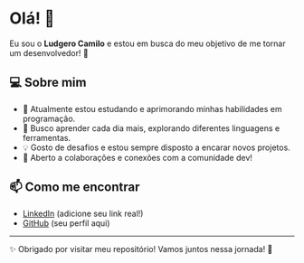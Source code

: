 # Olá! 👋

Eu sou o **Ludgero Camilo** e estou em busca do meu objetivo de me tornar um desenvolvedor! 🚀

## 💻 Sobre mim

- 🎯 Atualmente estou estudando e aprimorando minhas habilidades em programação.
- 🌱 Busco aprender cada dia mais, explorando diferentes linguagens e ferramentas.
- 💡 Gosto de desafios e estou sempre disposto a encarar novos projetos.
- 🤝 Aberto a colaborações e conexões com a comunidade dev!

## 📫 Como me encontrar

- [LinkedIn](https://www.linkedin.com/in/ludgero-camilo-0248ab289/) (adicione seu link real!)
- [GitHub](https://github.com/ludgeroxd) (seu perfil aqui)
---

✨ Obrigado por visitar meu repositório! Vamos juntos nessa jornada! 🚀
